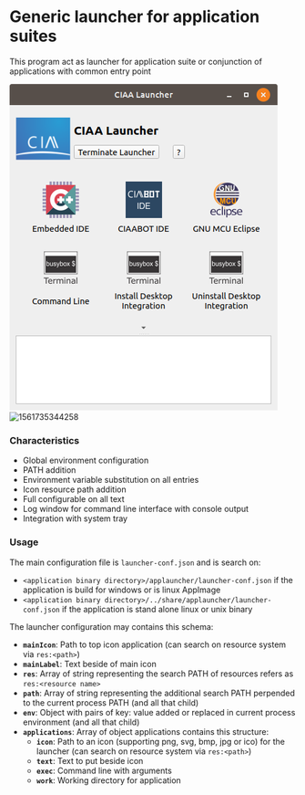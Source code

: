 # Generic launcher for application suites

This program act as launcher for application suite or conjunction of applications with common entry point

![banner](doc/lancher-00.png)  ![1561735344258](/home/martin/Proyectos/git/mribelotta/launcher/doc/tray.png)

### Characteristics

- Global environment configuration
- PATH addition
- Environment variable substitution on all entries
- Icon resource path addition
- Full configurable on all text
- Log window for command line interface with console output
- Integration with system tray

### Usage

The main configuration file is  `launcher-conf.json` and is search on:

- `<application binary directory>/applauncher/launcher-conf.json` if the application is build for windows or is linux AppImage
- `<application binary directory>/../share/applauncher/launcher-conf.json` if the application is stand alone linux or unix binary

The launcher configuration may contains this schema:

- **`mainIcon`**: Path to top icon application (can search on resource system via `res:<path>`)
- **`mainLabel`**: Text beside of main icon
- **`res`**: Array of string representing the search PATH of resources refers as `res:<resource name>`
- **`path`**: Array of string representing the additional search PATH perpended to the current process PATH (and all that child) 
- **`env`**: Object with pairs of key: value added or replaced in current process environment (and all that child)
- **`applications`**: Array of object applications contains this structure:
  - **`icon`**: Path to an icon (supporting png, svg, bmp, jpg or ico) for the launcher (can search on resource system via `res:<path>`)
  - **`text`**: Text to put beside icon
  - **`exec`**: Command line with arguments
  - **`work`**: Working directory for application

